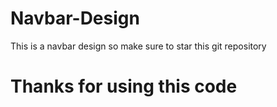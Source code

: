 # Navbar-Design
 This is a navbar design so make sure to star this git repository

# Thanks for using this code
